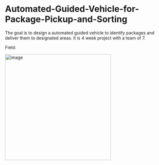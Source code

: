 # Automated-Guided-Vehicle-for-Package-Pickup-and-Sorting

The goal is to design a automated guided vehicle to identify packages and deliver them to designated areas. It is 4 week project with a team of 7.

Field:

<img width="348" alt="image" src="https://github.com/IsaacLam609/Automated-Guided-Vehicle-for-Package-Pickup-and-Sorting/assets/153698025/553e214b-95cd-4805-9df0-ff80c258c8b7">


